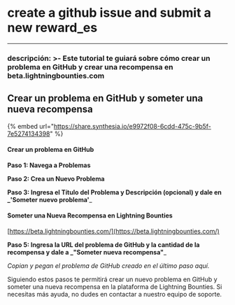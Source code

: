 # create a github issue and submit a new reward\_es



***

### descripción: >- Este tutorial te guiará sobre cómo crear un problema en GitHub y crear una recompensa en beta.lightningbounties.com

## Crear un problema en GitHub y someter una nueva recompensa

{% embed url="https://share.synthesia.io/e9972f08-6cdd-475c-9b5f-7e5274134398" %}

#### Crear un problema en GitHub

**Paso 1: Navega a Problemas**

**Paso 2: Crea un Nuevo Problema**

**Paso 3: Ingresa el Título del Problema y Descripción (opcional) y dale en **_**'Someter nuevo problema'**_

#### Someter una Nueva Recompensa en Lightning Bounties

[https://beta.lightningbounties.com/](https://beta.lightningbounties.com/)

**Paso 5: Ingresa la URL del problema de GitHub y la cantidad de la recompensa y dale a **_**"Someter nueva recompensa"**_

_Copian y pegan el problema de GitHub creado en el último paso aquí._

Siguiendo estos pasos te permitirá crear un nuevo problema en GitHub y someter una nueva recompensa en la plataforma de Lightning Bounties. Si necesitas más ayuda, no dudes en contactar a nuestro equipo de soporte.
